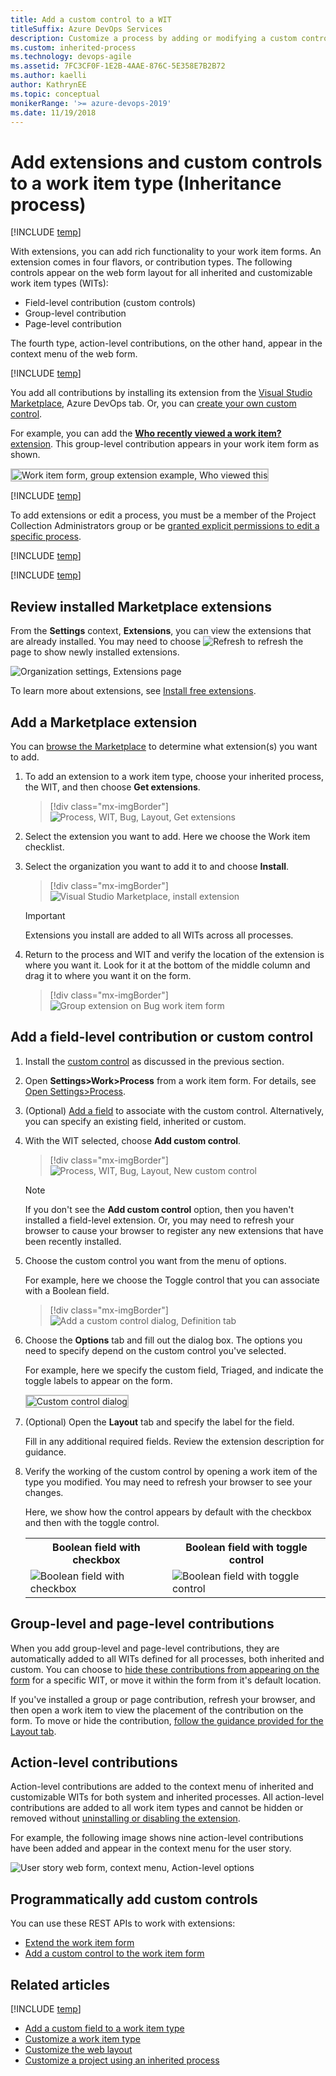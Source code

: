 ```yaml
---
title: Add a custom control to a WIT 
titleSuffix: Azure DevOps Services
description: Customize a process by adding or modifying a custom control for work item type when working in Azure DevOps Services
ms.custom: inherited-process
ms.technology: devops-agile
ms.assetid: 7FC3CF0F-1E2B-4AAE-876C-5E358E7B2B72
ms.author: kaelli
author: KathrynEE
ms.topic: conceptual
monikerRange: '>= azure-devops-2019'
ms.date: 11/19/2018
---
```


# Add extensions and custom controls to a work item type  (Inheritance process)  

[!INCLUDE [temp](../../../boards/includes/version-vsts-plus-azdevserver-2019.md)]

With extensions, you can add rich functionality to your work item forms. An extension comes in four flavors, or contribution types. The following controls appear on the web form layout for all inherited and customizable work item types (WITs):    
- Field-level contribution (custom controls) 
- Group-level contribution 
- Page-level contribution

The fourth type, action-level contributions, on the other hand, appear in the context menu of the web form.  

[!INCLUDE [temp](../includes/note-on-prem-link.md)]

You add all contributions by installing its extension from the [Visual Studio Marketplace](https://marketplace.visualstudio.com/azuredevops), Azure DevOps tab. Or, you can [create your own custom control](../../../extend/get-started/node.md).

For example, you can add the [**Who recently viewed a work item?** extension](https://marketplace.visualstudio.com/items?itemName=mmanela.vsts-workitem-recentlyviewed). This group-level contribution appears in your work item form as shown.

<img src="media/process/custom-controls-group-extension-example-who-recently-viewed.png" alt="Work item form, group extension example, Who viewed this" style="border: 2px solid #C3C3C3;" />


[!INCLUDE [temp](../includes/process-prerequisites.md)] 

To add extensions or edit a process, you must be a member of the Project Collection Administrators group or be [granted explicit permissions to edit a specific process](../../../organizations/security/set-permissions-access-work-tracking.md#process-permissions).

[!INCLUDE [temp](../includes/open-process-admin-context-ts.md)]

[!INCLUDE [temp](../includes/automatic-update-project.md)] 


## Review installed Marketplace extensions   

From the **Settings** context, **Extensions**, you can view the extensions that are already installed. You may need to choose ![Refresh](media/process/custom-controls-refresh_extensions.png) to refresh the page to show newly installed extensions.  

![Organization settings, Extensions page](media/process/custom-controls-extensions-admin-page-ts.png)   

To learn more about extensions, see [Install free extensions](../../../marketplace/install-extension.md).

<a id="add-extension">  </a>
## Add a Marketplace extension   

You can [browse the Marketplace](https://marketplace.visualstudio.com/search?term=control%20group%20tab%20page&target=vsts&category=Plan%20and%20track&hosting=cloud&sortBy=Relevance) to determine what extension(s) you want to add.

1. To add an extension to a work item type, choose your inherited process, the WIT, and then choose **Get extensions**.
 
	> [!div class="mx-imgBorder"]  
	> ![Process, WIT, Bug, Layout, Get extensions](media/process/cprocess-choose-extensions.png) 

1. Select the extension you want to add. Here we choose the Work item checklist.

2. Select the organization you want to add it to and choose **Install**.  

	> [!div class="mx-imgBorder"]  
	> ![Visual Studio Marketplace, install extension](media/process/cprocess-install-extension.png) 

	> [!IMPORTANT]  
	> Extensions you install are added to all WITs across all processes.

3. Return to the process and WIT and verify the location of the extension is where you want it. Look for it at the bottom of the middle column and drag it to where you want it on the form. 

	> [!div class="mx-imgBorder"]  
	> ![Group extension on Bug work item form](media/process/cpfield-add-checklist-extension.png) 


<a id="add-field-control"></a>
## Add a field-level contribution or custom control 

1. Install the [custom control](#add-extension) as discussed in the previous section.  
  
1. Open **Settings>Work>Process** from a work item form. For details, see [Open Settings>Process](add-custom-wit.md#open-process-wit).

2. (Optional) [Add a field](customize-process-field.md#add-custom-field) to associate with the custom control. Alternatively, you can specify an existing field, inherited or custom. 

3. With the WIT selected, choose **Add custom control**. 

	> [!div class="mx-imgBorder"]  
	> ![Process, WIT, Bug, Layout, New custom control](media/process/cpcontrols-add-custom-control.png) 

	> [!NOTE]    
	> If you don't see the **Add custom control** option, then you haven't installed a field-level extension. Or, you may need to refresh your browser to cause your browser to register any new extensions that have been recently installed. 
	
4. Choose the custom control you want from the menu of options. 

	For example, here we choose the Toggle control that you can associate with a Boolean field.

	> [!div class="mx-imgBorder"]  
	> ![Add a  custom control dialog, Definition tab](media/process/custom-control-add-field-level-control-to-bug.png) 

5. Choose the **Options** tab and fill out the dialog box. The options you need to specify depend on the custom control you've selected.

	For example, here we specify the custom field, Triaged, and indicate the toggle labels to appear on the form.

	<img src="media/process/custom-control-add-field-level-control-to-bug-options-tab.png" alt="Custom control dialog" style="border: 2px solid #C3C3C3;" />

6. (Optional) Open the **Layout** tab and specify the label for the field. 
 
	Fill in any additional required fields. Review the extension description for guidance. 

7. Verify the working of the custom control by opening a work item of the type you modified. You may need to refresh your browser to see your changes.  

   Here, we show how the control appears by default with the checkbox and then with the toggle control.  

   <table>
   <tr><th>Boolean field with checkbox</th>
   <th>Boolean field with toggle control</th></tr> 
   <tr><td><img src="media/process/boolean-checkbox.png" alt="Boolean field with checkbox"/></td>
   <td><img src="media/process/boolean-toggle.png" alt="Boolean field with toggle control"/></td>
   </tr> 
   </table>


## Group-level and page-level contributions

When you add group-level and page-level contributions, they are automatically added to all WITs defined for all processes, both inherited and custom. You can choose to [hide these contributions from appearing on the form](customize-process-field.md#show-hide-field) for a specific WIT, or move it within the form from it's default location. 

If you've installed a group or page contribution, refresh your browser, and then open a work item to view the placement of the contribution on the form. To move or hide the contribution, [follow the guidance provided for the Layout tab](customize-process-form.md).  


## Action-level contributions

Action-level contributions are added to the context menu of inherited and customizable WITs for both system and inherited processes. All action-level contributions are added to all work item types and cannot be hidden or removed without [uninstalling or disabling the extension](../../../marketplace/uninstall-disable-vsts-extensions.md).  

For example, the following image shows nine action-level contributions have been added and appear in the context menu for the user story.  

![User story web form, context menu, Action-level options](media/process/custom-control-web-form-user-story-action-level-menu-options.png) 

<a id="process-rest-api">  </a>
## Programmatically add custom controls 
You can use these REST APIs to work with extensions:   
- [Extend the work item form](../../../extend/develop/add-workitem-extension.md)  
- [Add a custom control to the work item form](../../../extend/develop/custom-control.md)  


## Related articles 

[!INCLUDE [temp](../includes/note-audit-log-support-process.md)]

- [Add a custom field to a work item type](customize-process-field.md)  
- [Customize a work item type](customize-process-wit.md)
- [Customize the web layout](customize-process-form.md)
- [Customize a project using an inherited process](customize-process.md)  


